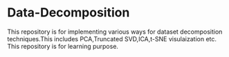 # Data-Decomposition
This repository is for implementing various ways for dataset decomposition techniques.This includes PCA,Truncated SVD,ICA,t-SNE visulaization etc. This repository is for learning purpose.
